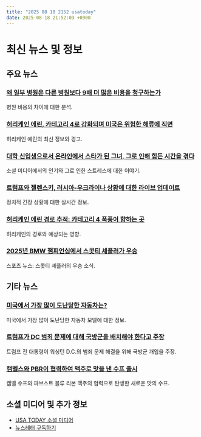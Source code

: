 ```yaml
---
title: "2025 08 18 2152 usatoday"
date: 2025-08-18 21:52:03 +0900
---
```


# 최신 뉴스 및 정보

## 주요 뉴스

### [왜 일부 병원은 다른 병원보다 9배 더 많은 비용을 청구하는가](https://www.usatoday.com/story/money/2025/08/18/why-hospital-charges-prices-vary-cost/85656566007/)
 병원 비용의 차이에 대한 분석.
### [허리케인 에린, 카테고리 4로 강화되며 미국은 위험한 해류에 직면](https://www.usatoday.com/story/news/nation/2025/08/18/hurricane-erin-updates-forecast-rip-currents/85705978007/)
 허리케인 에린의 최신 정보와 경고.
### [대학 신입생으로서 온라인에서 스타가 된 그녀, 그로 인해 힘든 시간을 겪다](https://www.usatoday.com/story/life/health-wellness/2025/08/18/sorority-star-kylan-darnell-was-a-rushtok-sensation-it-took-a-toll/85660149007/)
 소셜 미디어에서의 인기와 그로 인한 스트레스에 대한 이야기.
### [트럼프와 젤렌스키, 러시아-우크라이나 상황에 대한 라이브 업데이트](https://www.usatoday.com/story/news/politics/2025/08/18/trump-zelenskyy-russia-ukraine-live-updates/85699127007/)
 정치적 긴장 상황에 대한 실시간 정보.
### [허리케인 에린 경로 추적: 카테고리 4 폭풍이 향하는 곳](https://www.usatoday.com/story/news/weather/2025/08/18/hurricane-erin-2025-path-tracker-spaghetti-models/85706211007/)
 허리케인의 경로와 예상되는 영향.
### [2025년 BMW 챔피언십에서 스콧티 셰플러가 우승](https://www.usatoday.com/story/sports/golf/pga/2025/08/17/bmw-championship-2025-scottie-scheffler-wins/85702605007/)
 스포츠 뉴스: 스콧티 셰플러의 우승 소식.

## 기타 뉴스

### [미국에서 가장 많이 도난당한 자동차는?](https://www.usatoday.com/story/cars/news/2025/08/17/chevrolet-most-stolen-car/85701351007/)
 미국에서 가장 많이 도난당한 자동차 모델에 대한 정보.
### [트럼프가 DC 범죄 문제에 대해 국방군을 배치해야 한다고 주장](https://www.usatoday.com/story/opinion/voices/2025/08/18/trump-national-guard-federalize-police-dc/85659456007/)
 트럼프 전 대통령이 워싱턴 D.C.의 범죄 문제 해결을 위해 국방군 개입을 주장.
### [캠벨스와 PBR이 협력하여 맥주로 맛을 낸 수프 출시](https://www.usatoday.com/story/money/food/2025/08/18/campbells-soup-pabst-blue-ribbon-beer-taste/85676064007/)
 캠벨 수프와 파브스트 블루 리본 맥주의 협력으로 탄생한 새로운 맛의 수프.

## 소셜 미디어 및 추가 정보

- [USA TODAY 소셜 미디어](https://www.facebook.com/usatoday)
- [뉴스레터 구독하기](https://profile.usatoday.com/newsletters/manage/)